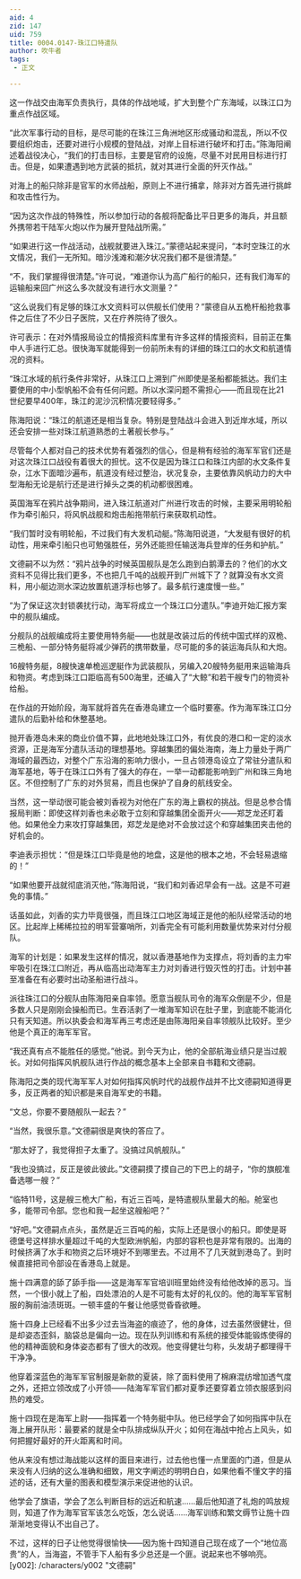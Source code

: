 ```yaml
---
aid: 4
zid: 147
uid: 759
title: 0004.0147-珠江口特遣队
author: 吹牛者
tags: 
 - 正文

---
```




  这一作战交由海军负责执行，具体的作战地域，扩大到整个广东海域，以珠江口为重点作战区域。

  “此次军事行动的目标，是尽可能的在珠江三角洲地区形成骚动和混乱，所以不仅要组织炮击，还要对进行小规模的登陆战，对岸上目标进行破坏和打击。”陈海阳阐述着战役决心，“我们的打击目标，主要是官府的设施，尽量不对民用目标进行打击。但是，如果遭遇到地方武装的抵抗，就对其进行全面的歼灭作战。”

  对海上的船只除非是官军的水师战船，原则上不进行捕拿，除非对方首先进行挑衅和攻击性行为。

  “因为这次作战的特殊性，所以参加行动的各舰将配备比平日更多的海兵，并且额外携带若干陆军火炮以作为展开登陆战所需。”

  “如果进行这一作战活动，战舰就要进入珠江。”蒙德站起来提问，“本时空珠江的水文情况，我们一无所知。暗沙浅滩和潮汐状况我们都不是很清楚。”

  “不，我们掌握得很清楚。”许可说，“难道你认为高广船行的船只，还有我们海军的运输船来回广州这么多次就没有进行水文测量？”

  “这么说我们有足够的珠江水文资料可以供舰长们使用？”蒙德自从五桅杆船抢救事件之后住了不少日子医院，又在疗养院待了很久。

  许可表示：在对外情报局设立的情报资料库里有许多这样的情报资料，目前正在集中人手进行汇总。很快海军就能得到一份前所未有的详细的珠江口的水文和航道情况的资料。

  “珠江水域的航行条件非常好，从珠江口上溯到广州即使是圣船都能抵达。我们主要使用的中小型帆船不会有任何问题。所以水深问题不需担心——而且现在比21世纪要早400年，珠江的泥沙沉积情况要轻得多。”

  陈海阳说：“珠江的航道还是相当复杂。特别是登陆战斗会进入到近岸水域，所以还会安排一些对珠江航道熟悉的土著舰长参与。”

  尽管每个人都对自己的技术优势有着强烈的信心，但是稍有经验的海军军官们还是对这次珠江口战役有着很大的担忧。这不仅是因为珠江口和珠江内部的水文条件复杂，江水下面暗沙遍布，航道没有经过整治，状况复杂，主要依靠风帆动力的大中型海船无论是航行还是进行掉头之类的机动都很困难。

  英国海军在鸦片战争期间，进入珠江航道对广州进行攻击的时候，主要采用明轮船作为牵引船只，将风帆战舰和炮击船拖带航行来获取机动性。

  “我们暂时没有明轮船，不过我们有大发机动艇。”陈海阳说道，“大发艇有很好的机动性，用来牵引船只也可勉强胜任，另外还能担任输送海兵登岸的任务和护航。”

  文德嗣不以为然：“鸦片战争的时候英国舰队是怎么跑到白鹅潭去的？他们的水文资料不见得比我们更多，不也把几千吨的战舰开到广州城下了？就算没有水文资料，用小艇边测水深边放置航道浮标也够了。最多航行速度慢一些。”

  “为了保证这次封锁袭扰行动，海军将成立一个珠江口分遣队。”李迪开始汇报方案中的舰队编成。

  分舰队的战舰编成将主要使用特务艇——也就是改装过后的传统中国式样的双桅、三桅船、一部分特务艇将减少弹药的携带数量，尽可能的多的装运海兵队和大炮。

  16艘特务艇，8艘快速单桅巡逻艇作为武装舰队，另编入20艘特务艇用来运输海兵和物资。考虑到珠江口距临高有500海里，还编入了“大鲸”和若干艘专门的物资补给船。

  在作战的开始阶段，海军就将首先在香港岛建立一个临时要塞。作为海军珠江口分遣队的后勤补给和休整基地。

  抛开香港岛未来的商业价值不算，此地地处珠江口外，有优良的港口和一定的淡水资源，正是海军分遣队活动的理想基地。穿越集团的偏处海南，海上力量处于两广海域的最西边，对整个广东沿海的影响力很小，一旦占领港岛设立了常驻分遣队和海军基地，等于在珠江口外有了强大的存在，一举一动都能影响到广州和珠三角地区。不但控制了广东的对外贸易，而且也保护了自身的航线安全。

  当然，这一举动很可能会被刘香视为对他在广东的海上霸权的挑战。但是总参合情报局判断：即使这样刘香也未必敢于立刻和穿越集团全面开火——郑芝龙还盯着他。如果他全力来攻打穿越集团，郑芝龙是绝对不会放过这个和穿越集团夹击他的好机会的。

  李迪表示担忧：“但是珠江口毕竟是他的地盘，这是他的根本之地，不会轻易退缩的！”

  “如果他要开战就彻底消灭他，”陈海阳说，“我们和刘香迟早会有一战。这是不可避免的事情。”

  话虽如此，刘香的实力毕竟很强，而且珠江口地区海域正是他的船队经常活动的地区。比起岸上稀稀拉拉的明军营寨哨所，刘香完全有可能利用数量优势来对付分舰队。

  海军的计划是：如果发生这样的情况，就以香港基地作为支撑点，将刘香的主力牢牢吸引在珠江口附近，再从临高出动海军主力对刘香进行毁灭性的打击。计划中甚至准备在有必要时出动圣船进行战斗。

  派往珠江口的分舰队由陈海阳亲自率领。愿意当舰队司令的海军众倒是不少，但是多数人只是刚刚会操船而已。生吞活剥了一堆海军知识在肚子里，到底能不能消化只有天知道。所以执委会和海军再三考虑还是由陈海阳亲自率领舰队比较好。至少他是个真正的海军军官。

  “我还真有点不能胜任的感觉。”他说。到今天为止，他的全部航海业绩只是当过舰长。对如何指挥风帆舰队进行作战的概念基本上全部来自书籍和文德嗣。

  陈海阳之类的现代海军军人对如何指挥风帆时代的战舰作战并不比文德嗣知道得更多，反正两者的知识都是来自海军史的书籍。

  “文总，你要不要随舰队一起去？”

  “当然，我很乐意。”文德嗣很是爽快的答应了。

  “那太好了，我觉得担子太重了。没搞过风帆舰队。”

  “我也没搞过，反正是彼此彼此。”文德嗣摸了摸自己的下巴上的胡子，“你的旗舰准备选哪一艘？”

  “临特11号，这是艘三桅大广船，有近三百吨，是特遣舰队里最大的船。舱室也多，能带司令部。您也和我一起坐这艘船吧？”

  “好吧。”文德嗣点点头，虽然是近三百吨的船，实际上还是很小的船只。即使是哥德堡号这样排水量超过千吨的大型欧洲帆船，内部的容积也是非常有限的。出海的时候挤满了水手和物资之后环境好不到哪里去。不过用不了几天就到港岛了。到时候直接把司令部设在香港岛上就是。

  施十四满意的舔了舔手指——这是海军军官培训班里始终没有给他改掉的恶习。当然，一个很小就上了船，四处漂泊的人是不可能有太好的礼仪的。他的海军军官制服的胸前油渍斑斑。一顿丰盛的午餐让他感觉昏昏欲睡。

  施十四身上已经看不出多少过去当海盗的痕迹了，他的身体，过去虽然很健壮，但是却姿态歪斜，脑袋总是偏向一边。现在队列训练和有系统的接受体能锻炼使得的他的精神面貌和身体姿态都有了很大的改观。他变得健壮匀称，头发胡子都理得干干净净。

  他穿着深蓝色的海军军官制服是新款的夏装，除了面料使用了棉麻混纺增加透气度之外，还把立领改成了小开领——陆海军军官们都对夏季还要穿着立领衣服感到闷热的难受。

  施十四现在是海军上尉——指挥着一个特务艇中队。他已经学会了如何指挥中队在海上展开队形：最要紧的就是全中队排成纵队开火；如何在海战中抢占上风头，如何把握好最好的开火距离和时间。

  他从来没有想过海战能以这样的面目来进行，过去他也懂一点里面的门道，但是从来没有人归纳的这么准确和细致，用文字阐述的明明白白，如果他看不懂文字的描述的话，还有大量的图表和模型演示来促进他的认识。

  他学会了旗语，学会了怎么判断目标的远近和航速……最后他知道了礼炮的鸣放规则，知道了作为海军官军该怎么吃饭，怎么说话……海军训练和繁文缛节让施十四渐渐地变得认不出自己了。

  不过，这样的日子让他觉得很愉快——因为施十四知道自己现在成了一个“地位高贵”的人，当海盗，不管手下人船有多少总还是一个匪。说起来也不够响亮。
[y002]: /characters/y002 "文德嗣"


